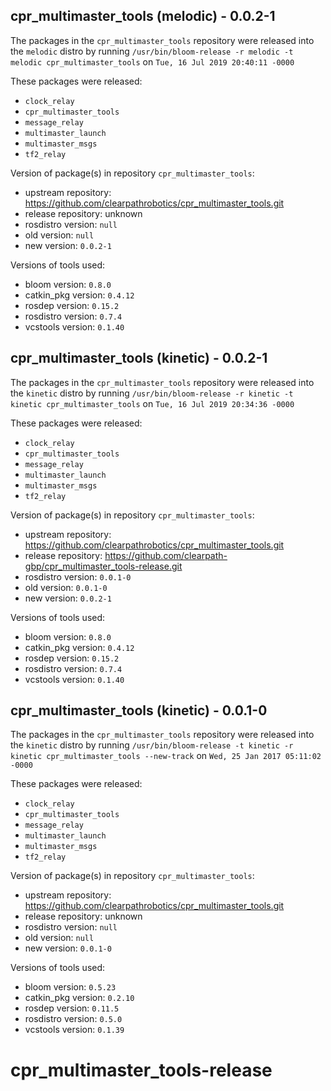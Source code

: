 ## cpr_multimaster_tools (melodic) - 0.0.2-1

The packages in the `cpr_multimaster_tools` repository were released into the `melodic` distro by running `/usr/bin/bloom-release -r melodic -t melodic cpr_multimaster_tools` on `Tue, 16 Jul 2019 20:40:11 -0000`

These packages were released:
- `clock_relay`
- `cpr_multimaster_tools`
- `message_relay`
- `multimaster_launch`
- `multimaster_msgs`
- `tf2_relay`

Version of package(s) in repository `cpr_multimaster_tools`:

- upstream repository: https://github.com/clearpathrobotics/cpr_multimaster_tools.git
- release repository: unknown
- rosdistro version: `null`
- old version: `null`
- new version: `0.0.2-1`

Versions of tools used:

- bloom version: `0.8.0`
- catkin_pkg version: `0.4.12`
- rosdep version: `0.15.2`
- rosdistro version: `0.7.4`
- vcstools version: `0.1.40`


## cpr_multimaster_tools (kinetic) - 0.0.2-1

The packages in the `cpr_multimaster_tools` repository were released into the `kinetic` distro by running `/usr/bin/bloom-release -r kinetic -t kinetic cpr_multimaster_tools` on `Tue, 16 Jul 2019 20:34:36 -0000`

These packages were released:
- `clock_relay`
- `cpr_multimaster_tools`
- `message_relay`
- `multimaster_launch`
- `multimaster_msgs`
- `tf2_relay`

Version of package(s) in repository `cpr_multimaster_tools`:

- upstream repository: https://github.com/clearpathrobotics/cpr_multimaster_tools.git
- release repository: https://github.com/clearpath-gbp/cpr_multimaster_tools-release.git
- rosdistro version: `0.0.1-0`
- old version: `0.0.1-0`
- new version: `0.0.2-1`

Versions of tools used:

- bloom version: `0.8.0`
- catkin_pkg version: `0.4.12`
- rosdep version: `0.15.2`
- rosdistro version: `0.7.4`
- vcstools version: `0.1.40`


## cpr_multimaster_tools (kinetic) - 0.0.1-0

The packages in the `cpr_multimaster_tools` repository were released into the `kinetic` distro by running `/usr/bin/bloom-release -t kinetic -r kinetic cpr_multimaster_tools --new-track` on `Wed, 25 Jan 2017 05:11:02 -0000`

These packages were released:
- `clock_relay`
- `cpr_multimaster_tools`
- `message_relay`
- `multimaster_launch`
- `multimaster_msgs`
- `tf2_relay`

Version of package(s) in repository `cpr_multimaster_tools`:

- upstream repository: https://github.com/clearpathrobotics/cpr_multimaster_tools.git
- release repository: unknown
- rosdistro version: `null`
- old version: `null`
- new version: `0.0.1-0`

Versions of tools used:

- bloom version: `0.5.23`
- catkin_pkg version: `0.2.10`
- rosdep version: `0.11.5`
- rosdistro version: `0.5.0`
- vcstools version: `0.1.39`


# cpr_multimaster_tools-release